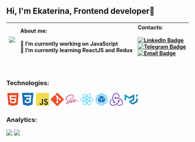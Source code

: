 ## Hi, I'm Ekaterina, Frontend developer👋

<header>

|<img src='https://user-images.githubusercontent.com/98029620/188306315-e6a6ebc5-59be-4548-a3f6-f0f64b16e286.gif' width="200"/>| About me: <br><br>🔭 I’m currently working on JavaScript<br>🌱 I’m currently learning ReactJS and Redux  |Contacts: <br><br> <a href='https://www.linkedin.com/in/ekaterina-romanova-57178b232'><img src='https://img.shields.io/badge/LinkedIn-blueviolet?style=flat&logo=LinkedIn' width='100' alt="LinkedIn Badge"/></a> <br> <a href='https://t.me/romanovacute'><img src='https://img.shields.io/badge/Telegram-blueviolet?style=flat&logo=telegram' width='100' alt="Telegram Badge"/></a> <br> <a href='mailto:romanova17romanova@yandex.ru'><img src='https://img.shields.io/badge/E--mail-blueviolet?style=flat&logo=maildotru' width='77' height='25' alt='Email Badge'/></a>|
|   :---- |   :---- |  :----  |

</header>
 
### Technologies:
<div id=tools>
    <img src='https://github.com/devicons/devicon/blob/master/icons/html5/html5-plain.svg' width='35' alt='HTML5'/>
    <img src='https://github.com/devicons/devicon/blob/master/icons/css3/css3-plain.svg' width='35' alt='CSS3' />
    <img src='https://github.com/devicons/devicon/blob/master/icons/javascript/javascript-original.svg' width='35' alt='JavaScript' />
    <img src='https://github.com/devicons/devicon/blob/master/icons/git/git-plain.svg' width='35' alt='git' />
    <img src='https://github.com/devicons/devicon/blob/master/icons/sass/sass-original.svg' width='35' alt='sass' />
    <img src='https://github.com/devicons/devicon/blob/master/icons/react/react-original.svg' width='35' alt='react' />
    <img src='https://github.com/devicons/devicon/blob/master/icons/webpack/webpack-original.svg' width='35' alt='webpack' />
    <img src='https://github.com/devicons/devicon/blob/master/icons/redux/redux-original.svg' width='35' alt='redux' />
    <img src='https://github.com/devicons/devicon/blob/master/icons/materialui/materialui-original.svg' width='35' alt='mui' />
</div>

### Analytics:
![](http://github-profile-summary-cards.vercel.app/api/cards/profile-details?username=RomanovaCute&theme=tokyonight)
![](http://github-profile-summary-cards.vercel.app/api/cards/stats?username=RomanovaCute&theme=tokyonight)

</main>
